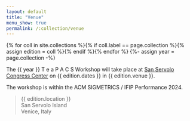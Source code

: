 ```yaml
---
layout: default
title: "Venue"
menu_show: true
permalink: /:collection/venue
---
```


{% for coll in site.collections %}{% if coll.label == page.collection %}{% assign edition = coll %}{% endif %}{% endfor %}
{%- assign year = page.collection -%}

The {{ year }} T e a P A C S Workshop will take place at [San Servolo Congress Center]([https://servizimetropolitani.ve.it/it/sanservolo/congressi](https://servizimetropolitani.ve.it/it/sanservolo/congressi)) on {{ edition.dates }} in {{ edition.venue }}. 

The workshop is within the ACM SIGMETRICS / IFIP Performance 2024.

<!--
The {{ year }} T e a P A C S Workshop will take place at {{ edition.location }} [San Servolo Congress Center]([https://servizimetropolitani.ve.it/it/sanservolo/congressi](https://servizimetropolitani.ve.it/it/sanservolo/congressi)) on {{ edition.dates }} in {{ edition.venue }}. 
The workshop is within the ACM SIGMETRICS / IFIP Performance 2024.

[San Servolo Congress Center]([https://servizimetropolitani.ve.it/it/sanservolo/congressi](https://servizimetropolitani.ve.it/it/sanservolo/congressi)) in Venice, Italy.
-->
> {{ edition.location }}    
> San Servolo Island   
> Venice, Italy  

<!--
## FCRC '23

FCRC '23 assembles a spectrum of affiliated research conferences and workshops into a week-long, co-located, meeting. This model retains the advantages of the smaller conferences, while at the same time facilitating communication among researchers in different fields of computer science and engineering. Each morning FCRC features a joint plenary talk on topics of broad appeal to the computing research community.

The technical program for each affiliated conference is independently administered, and each is responsible for its own meeting's structure, content, and proceedings. To the extent facilities allow, attendees are free to attend technical sessions of other affiliated conferences co-located with their "home" conference.
-->
